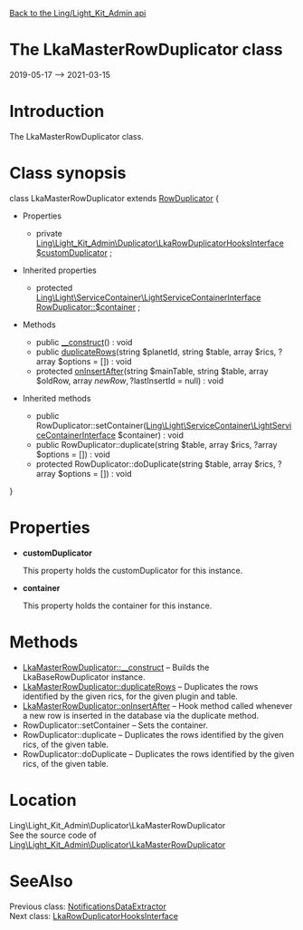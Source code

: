 [Back to the Ling/Light_Kit_Admin api](https://github.com/lingtalfi/Light_Kit_Admin/blob/master/doc/api/Ling/Light_Kit_Admin.md)



The LkaMasterRowDuplicator class
================
2019-05-17 --> 2021-03-15






Introduction
============

The LkaMasterRowDuplicator class.



Class synopsis
==============


class <span class="pl-k">LkaMasterRowDuplicator</span> extends [RowDuplicator](https://github.com/lingtalfi/Light_DatabaseUtils/blob/master/doc/api/Ling/Light_DatabaseUtils/Util/RowDuplicator.md)  {

- Properties
    - private [Ling\Light_Kit_Admin\Duplicator\LkaRowDuplicatorHooksInterface](https://github.com/lingtalfi/Light_Kit_Admin/blob/master/doc/api/Ling/Light_Kit_Admin/Duplicator/LkaRowDuplicatorHooksInterface.md) [$customDuplicator](#property-customDuplicator) ;

- Inherited properties
    - protected [Ling\Light\ServiceContainer\LightServiceContainerInterface](https://github.com/lingtalfi/Light/blob/master/doc/api/Ling/Light/ServiceContainer/LightServiceContainerInterface.md) [RowDuplicator::$container](#property-container) ;

- Methods
    - public [__construct](https://github.com/lingtalfi/Light_Kit_Admin/blob/master/doc/api/Ling/Light_Kit_Admin/Duplicator/LkaMasterRowDuplicator/__construct.md)() : void
    - public [duplicateRows](https://github.com/lingtalfi/Light_Kit_Admin/blob/master/doc/api/Ling/Light_Kit_Admin/Duplicator/LkaMasterRowDuplicator/duplicateRows.md)(string $planetId, string $table, array $rics, ?array $options = []) : void
    - protected [onInsertAfter](https://github.com/lingtalfi/Light_Kit_Admin/blob/master/doc/api/Ling/Light_Kit_Admin/Duplicator/LkaMasterRowDuplicator/onInsertAfter.md)(string $mainTable, string $table, array $oldRow, array $newRow, ?$lastInsertId = null) : void

- Inherited methods
    - public RowDuplicator::setContainer([Ling\Light\ServiceContainer\LightServiceContainerInterface](https://github.com/lingtalfi/Light/blob/master/doc/api/Ling/Light/ServiceContainer/LightServiceContainerInterface.md) $container) : void
    - public RowDuplicator::duplicate(string $table, array $rics, ?array $options = []) : void
    - protected RowDuplicator::doDuplicate(string $table, array $rics, ?array $options = []) : void

}




Properties
=============

- <span id="property-customDuplicator"><b>customDuplicator</b></span>

    This property holds the customDuplicator for this instance.
    
    

- <span id="property-container"><b>container</b></span>

    This property holds the container for this instance.
    
    



Methods
==============

- [LkaMasterRowDuplicator::__construct](https://github.com/lingtalfi/Light_Kit_Admin/blob/master/doc/api/Ling/Light_Kit_Admin/Duplicator/LkaMasterRowDuplicator/__construct.md) &ndash; Builds the LkaBaseRowDuplicator instance.
- [LkaMasterRowDuplicator::duplicateRows](https://github.com/lingtalfi/Light_Kit_Admin/blob/master/doc/api/Ling/Light_Kit_Admin/Duplicator/LkaMasterRowDuplicator/duplicateRows.md) &ndash; Duplicates the rows identified by the given rics, for the given plugin and table.
- [LkaMasterRowDuplicator::onInsertAfter](https://github.com/lingtalfi/Light_Kit_Admin/blob/master/doc/api/Ling/Light_Kit_Admin/Duplicator/LkaMasterRowDuplicator/onInsertAfter.md) &ndash; Hook method called whenever a new row is inserted in the database via the duplicate method.
- RowDuplicator::setContainer &ndash; Sets the container.
- RowDuplicator::duplicate &ndash; Duplicates the rows identified by the given rics, of the given table.
- RowDuplicator::doDuplicate &ndash; Duplicates the rows identified by the given rics, of the given table.





Location
=============
Ling\Light_Kit_Admin\Duplicator\LkaMasterRowDuplicator<br>
See the source code of [Ling\Light_Kit_Admin\Duplicator\LkaMasterRowDuplicator](https://github.com/lingtalfi/Light_Kit_Admin/blob/master/Duplicator/LkaMasterRowDuplicator.php)



SeeAlso
==============
Previous class: [NotificationsDataExtractor](https://github.com/lingtalfi/Light_Kit_Admin/blob/master/doc/api/Ling/Light_Kit_Admin/DataExtractor/NotificationsDataExtractor.md)<br>Next class: [LkaRowDuplicatorHooksInterface](https://github.com/lingtalfi/Light_Kit_Admin/blob/master/doc/api/Ling/Light_Kit_Admin/Duplicator/LkaRowDuplicatorHooksInterface.md)<br>

